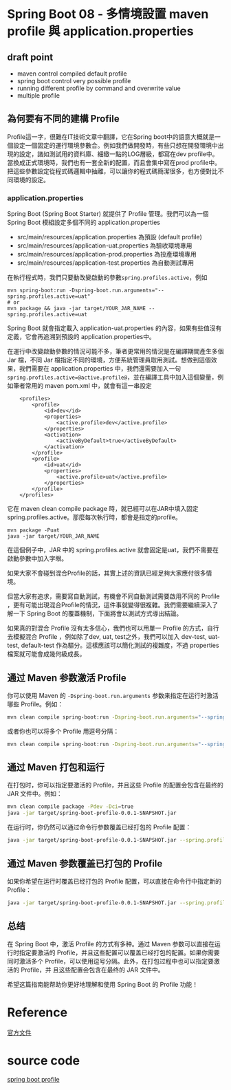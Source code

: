 # Spring Boot 08 - 多情境設置 maven profile 與 application.properties 
## draft point
- maven control compiled default profile
- spring boot control very possible profile
- running different profile by command and overwrite value
- multiple profile

## 為何要有不同的建構 Profile
Profile這一字，很難在IT技術文章中翻譯，它在Spring boot中的語意大概就是一個設定一個固定的運行環境參數合。例如我們做開發時，有些只想在開發環境中出現的設定，諸如測試用的資料庫、細緻一點的LOG層級，都寫在dev profile中。當換成正式環境時，我們也有一套全新的配置，而且會集中寫在prod profile中。把這些參數設定從程式碼邏輯中抽離，可以讓你的程式碼簡潔很多，也方便對比不同環境的設定。

### application.properties
Spring Boot (Spring Boot Starter) 就提供了 Profile 管理。我們可以為一個Spring Boot 模組設定多個不同的 application.properties
- src/main/resources/application.properties 為預設 (default profile)
- src/main/resources/application-uat.properties 為驗收環境專用
- src/main/resources/application-prod.properties 為投產環境專用
- src/main/resources/application-test.properties 為自動測試專用

在執行程式時，我們只要動改變啟動的參數`spring.profiles.active`，例如
```
mvn spring-boot:run -Dspring-boot.run.arguments="--spring.profiles.active=uat"
# or
mvn package && java -jar target/YOUR_JAR_NAME --spring.profiles.active=uat
```

Spring Boot 就會指定載入 application-uat.properties 的內容，如果有些值沒有定義，它會再追溯到預設的 application.properties中。

在運行中改變啟動參數的情況可能不多，筆者更常用的情況是在編譯期間產生多個 Jar 檔，不同 Jar 檔指定不同的環境，方便系統管理員取用測試。想做到這個效果，我們需要在 application.properties 中，我們還需要加入一句`spring.profiles.active=@active.profile@`，並在編譯工具中加入這個變量，例如筆者常用的 maven pom.xml 中，就會有這一串設定
```
    <profiles>
		<profile>
			<id>dev</id>
			<properties>
				<active.profile>dev</active.profile>
			</properties>
			<activation>
				<activeByDefault>true</activeByDefault>
			</activation>
		</profile>
		<profile>
			<id>uat</id>
			<properties>
				<active.profile>uat</active.profile>
			</properties>
		</profile>
	</profiles>
```

它在 maven clean compile package 時，就已經可以在JAR中填入固定spring.profiles.active。那麼每次執行時，都會是指定的profile。
```
mvn package -Puat
java -jar target/YOUR_JAR_NAME
```
在這個例子中，JAR 中的 spring.profiles.active 就會固定是uat，我們不需要在啟動參數中加入字眼。

如果大家不會碰到混合Profile的話，其實上述的資訊已經足夠大家應付很多情境。

但當大家有追求，需要寫自動測試，有機會不同自動測試需要啟用不同的 Profile ，更有可能出現混合Profile的情況，這件事就變得很複雜。我們需要繼續深入了解一下 Spring Boot 的覆蓋機制，下面將會以測試方式導出結論。

如果真的對混合 Profile 沒有太多信心，我們也可以用單一 Profile 的方式，自行去模擬混合 Profile ，例如除了dev, uat, test之外，我們可以加入 dev-test, uat-test, default-test 作為驅分。這樣應該可以簡化測試的複雜度，不過 properties 檔案就可能會成幾何級成長。

## 通过 Maven 参数激活 Profile

你可以使用 Maven 的 `-Dspring-boot.run.arguments` 参数来指定在运行时激活哪些 Profile。例如：

```bash
mvn clean compile spring-boot:run -Dspring-boot.run.arguments="--spring.profiles.active=dev --spring.profiles.active=uat"
```

或者你也可以将多个 Profile 用逗号分隔：

```bash
mvn clean compile spring-boot:run -Dspring-boot.run.arguments="--spring.profiles.active=dev,uat"
```

## 通过 Maven 打包和运行

在打包时，你可以指定要激活的 Profile，并且这些 Profile 的配置会包含在最终的 JAR 文件中。例如：

```bash
mvn clean compile package -Pdev -Dci=true
java -jar target/spring-boot-profile-0.0.1-SNAPSHOT.jar
```

在运行时，你仍然可以通过命令行参数覆盖已经打包的 Profile 配置：

```bash
java -jar target/spring-boot-profile-0.0.1-SNAPSHOT.jar --spring.profiles.active=dev --spring.profiles.active=uat
```

## 通过 Maven 参数覆盖已打包的 Profile

如果你希望在运行时覆盖已经打包的 Profile 配置，可以直接在命令行中指定新的 Profile：

```bash
java -jar target/spring-boot-profile-0.0.1-SNAPSHOT.jar --spring.profiles.active=dev --spring.profiles.active=uat
```

## 总结

在 Spring Boot 中，激活 Profile 的方式有多种。通过 Maven 参数可以直接在运行时指定要激活的 Profile，并且这些配置可以覆盖已经打包的配置。如果你需要同时激活多个 Profile，可以使用逗号分隔。此外，在打包过程中也可以指定要激活的 Profile，并
且这些配置会包含在最终的 JAR 文件中。

希望这篇指南能帮助你更好地理解和使用 Spring Boot 的 Profile 功能！


# Reference
[官方文件](https://docs.spring.io/spring-boot/reference/features/profiles.html)

# source code
[spring boot profile](https://github.com/macauyeah/spring-boot-demo/tree/main/spring-boot-tutorial/spring-boot-profile)